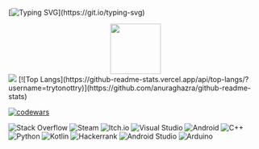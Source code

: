 [![Typing SVG](https://readme-typing-svg.herokuapp.com?color=%2336BCF7&lines=Hi+there!+I+am+Semyon!)](https://git.io/typing-svg)
<div id="header" align="center">
  <img src="https://media0.giphy.com/media/v1.Y2lkPTc5MGI3NjExYzB0YmZsbHJuNzEyZjVramNoYXo1dXR4YnhubzF6cmc1N2J3cmo5bCZlcD12MV9pbnRlcm5hbF9naWZfYnlfaWQmY3Q9Zw/FoVzfcqCDSb7zCynOp/giphy.gif" width="100"/>
</div>

<picture>
  <source
    srcset="https://github-readme-stats.vercel.app/api?username=trytonottry&show_icons=true&theme=dark"
    media="(prefers-color-scheme: dark)"
  />
  <source
    srcset="https://github-readme-stats.vercel.app/api?username=trytonottry&show_icons=true"
    media="(prefers-color-scheme: light), (prefers-color-scheme: no-preference)"
  />
  <img src="https://github-readme-stats.vercel.app/api?username=anuraghazra&show_icons=true" />
</picture>
[![Top Langs](https://github-readme-stats.vercel.app/api/top-langs/?username=trytonottry)](https://github.com/anuraghazra/github-readme-stats)

[![codewars](https://www.codewars.com/users/Trytonottry/badges/large)](https://www.codewars.com/users/Trytonottry)   

![Stack Overflow](https://img.shields.io/badge/-Stackoverflow-FE7A16?style=for-the-badge&logo=stack-overflow&logoColor=white)
![Steam](https://img.shields.io/badge/steam-%23000000.svg?style=for-the-badge&logo=steam&logoColor=white)
![Itch.io](https://img.shields.io/badge/Itch-%23FF0B34.svg?style=for-the-badge&logo=Itch.io&logoColor=white)
![Visual Studio](https://img.shields.io/badge/Visual%20Studio-5C2D91.svg?style=for-the-badge&logo=visual-studio&logoColor=white)
![Android](https://img.shields.io/badge/Android-3DDC84?style=for-the-badge&logo=android&logoColor=white)
![C++](https://img.shields.io/badge/c++-%2300599C.svg?style=for-the-badge&logo=c%2B%2B&logoColor=white)
![Python](https://img.shields.io/badge/python-3670A0?style=for-the-badge&logo=python&logoColor=ffdd54)
![Kotlin](https://img.shields.io/badge/kotlin-%237F52FF.svg?style=for-the-badge&logo=kotlin&logoColor=white)
![Hackerrank](https://img.shields.io/badge/-Hackerrank-2EC866?style=for-the-badge&logo=HackerRank&logoColor=white)
![Android Studio](https://img.shields.io/badge/android%20studio-346ac1?style=for-the-badge&logo=android%20studio&logoColor=white)
![Arduino](https://img.shields.io/badge/-Arduino-00979D?style=for-the-badge&logo=Arduino&logoColor=white)

<img src="https://komarev.com/ghpvc/?username=Trytonottry&style=flat-square&color=blue" alt=""/>


